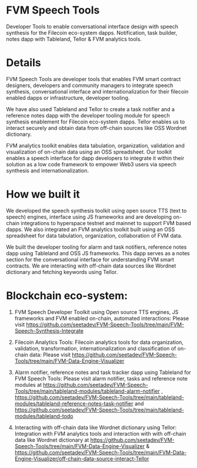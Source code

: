 # FVM Speech Tools
Developer Tools to enable conversational interface design with speech synthesis for the Filecoin eco-system dapps. Notification, task builder, notes dapp with Tableland, Tellor & FVM analytics tools.

# Details 

FVM Speech Tools are developer tools that enables FVM smart contract designers, developers and community managers to integrate speech synthesis, conversational interface and internationalization for their filecoin enabled dapps or infrastructure, developer tooling.  

We have also used Tableland and Tellor to create a task notifier and a reference notes dapp with the developer tooling module for speech synthesis enablement for Filecoin eco-system dapps. Tellor enables us to interact securely and obtain data from off-chain sources like OSS Wordnet dictionary.

FVM analytics toolkit enables data tabulation, organization, validation and visualization of on-chain data using an OSS spreadsheet.  Our toolkit enables a speech interface for dapp developers to integrate it within their solution as a low code framework to empower Web3 users via speech synthesis and internationalization.


# How we built it

We developed the speech synthesis toolkit using open source TTS (text to speech) engines, interface using JS frameworks and are developing on-chain integrations to hyperspace testnet and mainnet to support FVM based dapps. We also integrated an FVM analytics toolkit built using an OSS spreadsheet for data tabulation, organization, collaboration of FVM data.

We built the developer tooling for alarm and task notifiers, reference notes dapp using Tableland and OSS JS frameworks. This dapp serves as a notes section for the conversational interface for understanding FVM smart contracts. We are interacting with off-chain data sources like Wordnet dictionary and fetching keywords using Tellor.

# Blockchain eco-system:

1. FVM Speech Developer Toolkit using Open source TTS engines, JS frameworks and FVM enabled on-chain, automated interactions: Please visit https://github.com/seetadev/FVM-Speech-Tools/tree/main/FVM-Speech-Synthesis-Integrate

2. Filecoin Analytics Tools: Filecoin analytics tools for data organization, validation, transformation, internationalization and classification of on-chain data: Please visit https://github.com/seetadev/FVM-Speech-Tools/tree/main/FVM-Data-Engine-Visualizer

3. Alarm notifier, reference notes and task tracker dapp using Tableland for FVM Speech Tools: Please visit alarm notifier, tasks and reference note modules at https://github.com/seetadev/FVM-Speech-Tools/tree/main/tableland-modules/tableland-alarm-notifier , https://github.com/seetadev/FVM-Speech-Tools/tree/main/tableland-modules/tableland-reference-notes-task-notifier and https://github.com/seetadev/FVM-Speech-Tools/tree/main/tableland-modules/tableland-todo 

4. Interacting with off-chain data like Wordnet dictionary using Tellor: Integration with FVM analytics tools and interaction with with off-chain data like Wordnet dictionary at https://github.com/seetadev/FVM-Speech-Tools/tree/main/FVM-Data-Engine-Visualizer &
https://github.com/seetadev/FVM-Speech-Tools/tree/main/FVM-Data-Engine-Visualizer/off-chain-data-source-interact-Tellor
